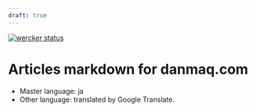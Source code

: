 ```yaml
---
draft: true
---
```


[![wercker status](https://app.wercker.com/status/85b41d5ce327dee9d18b34a498e171bf/s/master "wercker status")](https://app.wercker.com/project/byKey/85b41d5ce327dee9d18b34a498e171bf)

# Articles markdown for danmaq.com

* Master language: ja
* Other language: translated by Google Translate.